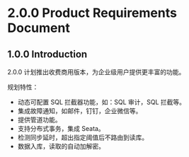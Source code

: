 
# 2.0.0 Product Requirements Document

## 1.0.0 Introduction

2.0.0 计划推出收费商用版本，为企业级用户提供更丰富的功能。

规划特性：

- 动态可配置 SQL 拦截器功能，如：SQL 审计，SQL 拦截等。
- 集成故障通知，如邮件，钉钉，企业微信等。
- 提供管道功能。
- 支持分布式事务，集成 Seata。
- 检测同步延时，超出指定阈值后不路由到读库。
- 数据入库，读取的自动加解密。

